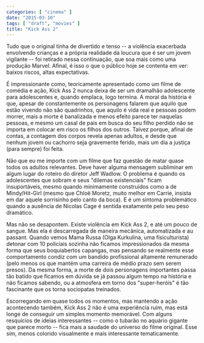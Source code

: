 ```yaml
---
categories: [ "cinema" ]
date: "2015-03-10"
tags: [ "draft", "movies" ]
title: "Kick Ass 2"
---
```

Tudo que o original tinha de divertido e tenso -- a violência exacerbada
envolvendo crianças e a própria realidade da loucura que é ser um
jovem vigilante -- foi retirado nessa continuação, que soa mais como
uma produção Marvel. Afinal, é isso o que o público hoje se contenta
em ver: baixos riscos, altas expectativas.

É impressionante como, teoricamente apresentado como um filme de comédia
e ação, Kick Ass 2 nunca deixa de ser um dramalhão adolescente para
adolescentes e, quando emplaca, logo termina. A moral da história é que,
apesar de constantemente os personagens falarem que aquilo que estão
vivendo não são quadrinhos, que aquilo é vida real e pessoas podem
morrer, mais a morte é banalizada e menos efeito parece ter naquelas
pessoas, e mesmo um casal de pais em busca do seu filho perdido não se
importa em colocar em risco os filhos dos outros. Talvez porque, afinal
de contas, a contagem dos corpos revela apenas adultos, e desde que
nenhum jovem ou cachorro seja gravemente ferido, mais um dia a justiça
(para sempre) foi feita.

Não que eu me importe com um filme que faz questão de matar quase
todos os adultos relevantes. Deve haver alguma mensagem subliminar
em algum lugar do roteiro do diretor Jeff Wadlow. O problema é
quando os adolescentes que sobram e seus "dilemas existenciais"
ficam insuportáveis, mesmo quando minimamente construídos como a
de Mindy/Hit-Girl (mesmo que Chloë Moretz, muito melhor em Carrie,
insista em dar aquele sorrisinho pelo canto da boca). E é um sintoma
problemático quando a ausência de Nicolas Cage é sentida exatamente
pelo seu peso dramático.

Mas não se desapontem. Existe violência em Kick Ass 2, e até um pouco
de sangue. Mas ela é descarregada de maneira mecânica, automatizada e
au passant. Quando vemos Mama Russa (Olga Kurkulina, uma fisiculturista)
detonar com 10 policiais sozinha não ficamos impressionados da mesma
forma que seus boquiabertos capangas, mas pensando se realmente esse
comportamento condiz com um bandido profissional altamente remunerado
(pelo menos os que mantém uma carreira de médio prazo sem serem
presos). Da mesma forma, a morte de dois personagens importantes passa
tão batido que ficamos em dúvida se já passou algum tempo na história
e não ficamos sabendo, ou a atmosfera em torno dos "super-heróis"
é tão fascinante que os torna sociopatas treinados.

Escorregando em quase todos os momentos, mas mantendo a ação acontecendo
também, Kick Ass 2 não é uma experiência ruim, mas está longe
de conseguir um simples momento memorável. Com alguns resquícios de
ideias interessantes -- como o tubarão no aquário gigante que parece
morto -- fica mais a saudade do universo do filme original. Esse sim,
menos colorido visualmente e mais interessante tematicamente.
